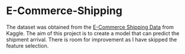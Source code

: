 # E-Commerce-Shipping
The dataset was obtained from the <a href ="E-Commerce Shipping Data">E-Commerce Shipping Data</a> from Kaggle. The aim of this project is to create a model that can predict the shipment arrival. There is room for improvement as I have skipped the feature selection.  

